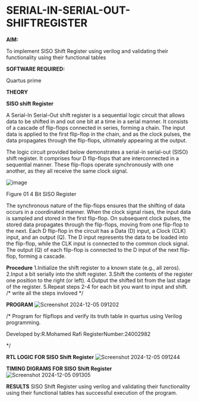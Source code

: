 # SERIAL-IN-SERIAL-OUT-SHIFTREGISTER

**AIM:**

To implement  SISO Shift Register using verilog and validating their functionality using their functional tables

**SOFTWARE REQUIRED:**

Quartus prime

**THEORY**

**SISO shift Register**

A Serial-In Serial-Out shift register is a sequential logic circuit that allows data to be shifted in and out one bit at a time in a serial manner. It consists of a cascade of flip-flops connected in series, forming a chain. The input data is applied to the first flip-flop in the chain, and as the clock pulses, the data propagates through the flip-flops, ultimately appearing at the output.

The logic circuit provided below demonstrates a serial-in serial-out (SISO) shift register. It comprises four D flip-flops that are interconnected in a sequential manner. These flip-flops operate synchronously with one another, as they all receive the same clock signal.

![image](https://github.com/naavaneetha/SERIAL-IN-SERIAL-OUT-SHIFTREGISTER/assets/154305477/e81c4072-37f9-46c6-8145-566764b74c3a)

Figure 01 4 Bit SISO Register

The synchronous nature of the flip-flops ensures that the shifting of data occurs in a coordinated manner. When the clock signal rises, the input data is sampled and stored in the first flip-flop. On subsequent clock pulses, the stored data propagates through the flip-flops, moving from one flip-flop to the next.
Each D flip-flop in the circuit has a Data (D) input, a Clock (CLK) input, and an output (Q). The D input represents the data to be loaded into the flip-flop, while the CLK input is connected to the common clock signal. The output (Q) of each flip-flop is connected to the D input of the next flip-flop, forming a cascade.

**Procedure**
1.Initialize the shift register to a known state (e.g., all zeros).
2.Input a bit serially into the shift register.
3.Shift the contents of the register one position to the right (or left).
4.Output the shifted bit from the last stage of the register.
5.Repeat steps 2-4 for each bit you want to input and shift.
/* write all the steps invloved */

**PROGRAM**
![Screenshot 2024-12-05 091202](https://github.com/user-attachments/assets/f52b6c9f-a302-4c47-8f7d-660a9b304013)

/* Program for flipflops and verify its truth table in quartus using Verilog programming.

Developed by:R.Mohamed Rafi RegisterNumber:24002982

*/

**RTL LOGIC FOR SISO Shift Register**
![Screenshot 2024-12-05 091244](https://github.com/user-attachments/assets/6bae0a83-3d53-49e8-af9b-3c3e440728be)

**TIMING DIGRAMS FOR SISO Shift Register**
![Screenshot 2024-12-05 091305](https://github.com/user-attachments/assets/4618b077-aa69-4bea-a95f-e0bafd0dbffb)

**RESULTS**
SISO Shift Register using verilog and validating their functionality using their
functional tables has successful execution of the program.
